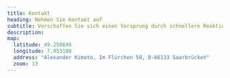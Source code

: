 ```yaml
---
title: Kontakt
heading: Nehmen Sie Kontakt auf
subtitle: Verschaffen Sie sich einen Vorsprung durch schnellere Reaktionszeiten und holen Sie sich die volle Kontrolle über ihre Web-Präsenz zurück.
description:
map:
  latitude: 49.250690
  longitude: 7.053180
  address: "Alexander Kimoto, Im Flürchen 50, D-66133 Saarbrücken"
  zoom: 13
---
```

